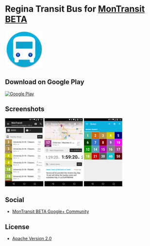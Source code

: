 # Regina Transit Bus for [MonTransit BETA](https://github.com/mtransitapps/mtransit-for-android)

<img width="25%" height="25%" src="https://raw.githubusercontent.com/mtransitapps/ca-regina-transit-bus-android/master/pub/hi-res-app-icon.png"/>

## Download on Google Play

[![Google Play](https://developer.android.com/images/brand/en_app_rgb_wo_60.png)](https://play.google.com/store/apps/details?id=org.mtransit.android.ca_regina_transit_bus)

## Screenshots

<img width="25%" height="25%" src="https://raw.githubusercontent.com/mtransitapps/ca-regina-transit-bus-android/master/pub/screenshot-phone-1.png"/>
<img width="25%" height="25%" src="https://raw.githubusercontent.com/mtransitapps/ca-regina-transit-bus-android/master/pub/screenshot-phone-2.png"/>
<img width="25%" height="25%" src="https://raw.githubusercontent.com/mtransitapps/ca-regina-transit-bus-android/master/pub/screenshot-phone-3.png"/>

## Social

* [MonTransit BETA Google+ Community](https://plus.google.com/communities/111796337224469270605)

## License

* [Apache Version 2.0](http://www.apache.org/licenses/LICENSE-2.0.html)

